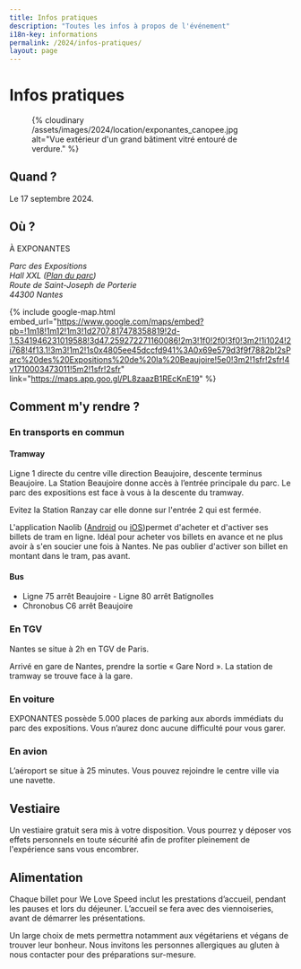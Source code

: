```yaml
---
title: Infos pratiques
description: "Toutes les infos à propos de l'événement"
i18n-key: informations
permalink: /2024/infos-pratiques/
layout: page
---
```


# Infos pratiques

<figure>
  {% cloudinary /assets/images/2024/location/exponantes_canopee.jpg alt="Vue extérieur d'un grand bâtiment vitré entouré de verdure." %}
</figure>

## Quand ?

Le 17 septembre 2024.

## Où ?

À EXPONANTES

<address>
  Parc des Expositions<br>
  Hall XXL (<a href="https://www.exponantes.com/system/page_attachments/384/attachments/original_expn-plan-hd01.pdf" target="_blank" rel="noopener">Plan du parc</a>)<br>
  Route de Saint-Joseph de Porterie<br>
  44300 Nantes
</address>

{% include google-map.html embed_url="https://www.google.com/maps/embed?pb=!1m18!1m12!1m3!1d2707.817478358819!2d-1.5341946231019588!3d47.259272271160086!2m3!1f0!2f0!3f0!3m2!1i1024!2i768!4f13.1!3m3!1m2!1s0x4805ee45dccfd941%3A0x69e579d3f9f7882b!2sParc%20des%20Expositions%20de%20la%20Beaujoire!5e0!3m2!1sfr!2sfr!4v1710003473011!5m2!1sfr!2sfr" link="https://maps.app.goo.gl/PL8zaazB1REcKnE19" %}

## Comment m'y rendre ?

### En transports en commun

#### **Tramway**

Ligne 1 directe du centre ville direction Beaujoire, descente terminus Beaujoire. La Station Beaujoire donne accès à l’entrée principale du parc. Le parc des expositions est face à vous à la descente du tramway.

Evitez la Station Ranzay car elle donne sur l'entrée 2 qui est fermée.

L'application Naolib ([Android](https://play.google.com/store/apps/details?id=com.semitan.tan&hl=fr&pli=1) ou [iOS](https://apps.apple.com/fr/app/naolib-tram-bus/id502653639))permet d'acheter et d'activer ses billets de tram en ligne. Idéal pour acheter vos billets en avance et ne plus avoir à s'en soucier une fois à Nantes. Ne pas oublier d'activer son billet en montant dans le tram, pas avant.

#### **Bus**

* Ligne 75 arrêt Beaujoire - Ligne 80 arrêt Batignolles
* Chronobus C6 arrêt Beaujoire

### En TGV

Nantes se situe à 2h en TGV de Paris.

Arrivé en gare de Nantes, prendre la sortie « Gare Nord ». La station de tramway se trouve face à la gare. 

### En voiture

EXPONANTES possède 5.000 places de parking aux abords immédiats du parc des expositions. Vous n’aurez donc aucune difficulté pour vous garer.

### En avion

L’aéroport se situe à 25 minutes. Vous pouvez rejoindre le centre ville via une navette.

## Vestiaire

Un vestiaire gratuit sera mis à votre disposition. Vous pourrez y déposer vos effets personnels en toute sécurité afin de profiter pleinement de l'expérience sans vous encombrer.

## Alimentation

Chaque billet pour We Love Speed inclut les prestations d’accueil, pendant les pauses et lors du déjeuner. L’accueil se fera avec des viennoiseries, avant de démarrer les présentations.

Un large choix de mets permettra notamment aux végétariens et végans de trouver leur bonheur. Nous invitons les personnes allergiques au gluten à nous contacter pour des préparations sur-mesure.
